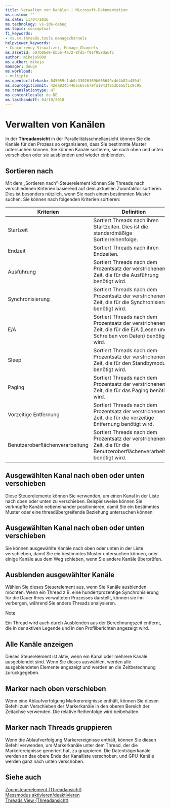 ```yaml
---
title: Verwalten von Kanälen | Microsoft-Dokumentation
ms.custom: ''
ms.date: 11/04/2016
ms.technology: vs-ide-debug
ms.topic: conceptual
f1_keywords:
- vs.cv.threads.tools.managechannels
helpviewer_keywords:
- Concurrency Visualizer, Manage Channels
ms.assetid: 507b06e9-bb56-4a72-8fd5-f91f958da6fc
author: mikejo5000
ms.author: mikejo
manager: douge
ms.workload:
- multiple
ms.openlocfilehash: 045059c1ab0c33026369b065649c4d4b82a480df
ms.sourcegitcommit: 42ea834b446ac65c679fa1043f853bea5f1c9c95
ms.translationtype: HT
ms.contentlocale: de-DE
ms.lasthandoff: 04/19/2018
---
```

# <a name="manage-channels"></a>Verwalten von Kanälen
In der **Threadansicht** in der Parallelitätsschnellansicht können Sie die Kanäle für den Prozess so organisieren, dass Sie bestimmte Muster untersuchen können. Sie können Kanäle sortieren, sie nach oben und unten verschieben oder sie ausblenden und wieder einblenden.  
  
## <a name="sort-by"></a>Sortieren nach  
 Mit dem „Sortieren nach“-Steuerelement können Sie Threads nach verschiedenen Kriterien basierend auf dem aktuellen Zoomfaktor sortieren. Dies ist besonders nützlich, wenn Sie nach einem bestimmten Muster suchen. Sie können nach folgenden Kriterien sortieren:  
  
|Kriterien|Definition|  
|--------------|----------------|  
|Startzeit|Sortiert Threads nach ihren Startzeiten. Dies ist die standardmäßige Sortierreihenfolge.|  
|Endzeit|Sortiert Threads nach ihren Endzeiten.|  
|Ausführung|Sortiert Threads nach dem Prozentsatz der verstrichenen Zeit, die für die Ausführung benötigt wird.|  
|Synchronisierung|Sortiert Threads nach dem Prozentsatz der verstrichenen Zeit, die für die Synchronisierung benötigt wird.|  
|E/A|Sortiert Threads nach dem Prozentsatz der verstrichenen Zeit, die für die E/A (Lesen und Schreiben von Daten) benötigt wird.|  
|Sleep|Sortiert Threads nach dem Prozentsatz der verstrichenen Zeit, die für den Standbymodus benötigt wird.|  
|Paging|Sortiert Threads nach dem Prozentsatz der verstrichenen Zeit, die für das Paging benötigt wird.|  
|Vorzeitige Entfernung|Sortiert Threads nach dem Prozentsatz der verstrichenen Zeit, die für die vorzeitige Entfernung benötigt wird.|  
|Benutzeroberflächenverarbeitung|Sortiert Threads nach dem Prozentsatz der verstrichenen Zeit, die für die Benutzeroberflächenverarbeitung benötigt wird.|  
  
## <a name="move-selected-channel-up-or-down"></a>Ausgewählten Kanal nach oben oder unten verschieben  
 Diese Steuerelemente können Sie verwenden, um einen Kanal in der Liste nach oben oder unten zu verschieben. Beispielsweise können Sie verknüpfte Kanäle nebeneinander positionieren, damit Sie ein bestimmtes Muster oder eine threadübergreifende Beziehung untersuchen können.  
  
## <a name="move-selected-channel-to-top-or-bottom"></a>Ausgewählten Kanal nach oben oder unten verschieben  
 Sie können ausgewählte Kanäle nach oben oder unten in der Liste verschieben, damit Sie ein bestimmtes Muster untersuchen können, oder einige Kanäle aus dem Weg schieben, wenn Sie andere Kanäle überprüfen.  
  
## <a name="hide-selected-channels"></a>Ausblenden ausgewählter Kanäle  
 Wählen Sie dieses Steuerelement aus, wenn Sie Kanäle ausblenden möchten. Wenn ein Thread z.B. eine hundertprozentige Synchronisierung für die Dauer Ihres verwalteten Prozesses darstellt, können sie ihn verbergen, während Sie andere Threads analysieren.  
  
> [!NOTE]
>  Ein Thread wird auch durch Ausblenden aus der Berechnungszeit entfernt, die in der aktiven Legende und in den Profilberichten angezeigt wird.  
  
## <a name="show-all-channels"></a>Alle Kanäle anzeigen  
 Dieses Steuerelement ist aktiv, wenn ein Kanal oder mehrere Kanäle ausgeblendet sind. Wenn Sie dieses auswählen, werden alle ausgeblendeten Elemente angezeigt und werden an die Zeitberechnung zurückgegeben.  
  
## <a name="move-markers-to-top"></a>Marker nach oben verschieben  
 Wenn eine Ablaufverfolgung Markerereignisse enthält, können Sie diesen Befehl zum Verschieben der Markerkanäle in den oberen Bereich der Zeitachse verwenden. Die relative Reihenfolge wird beibehalten.  
  
## <a name="group-markers-by-thread"></a>Marker nach Threads gruppieren  
 Wenn die Ablaufverfolgung Markerereignisse enthält, können Sie diesen Befehl verwenden, um Markerkanäle unter dem Thread, der die Markerereignisse generiert hat, zu gruppieren.  Die Datenträgerkanäle werden an das obere Ende der Kanalliste verschoben, und GPU-Kanäle werden ganz nach unten verschoben.  
  
## <a name="see-also"></a>Siehe auch  
 [Zoomsteuerelement (Threadansicht)](../profiling/zoom-control-threads-view.md)   
 [Messmodus aktivieren/deaktivieren](../profiling/measure-mode-on-off.md)   
 [Threads View (Threadansicht)](../profiling/threads-view-parallel-performance.md)